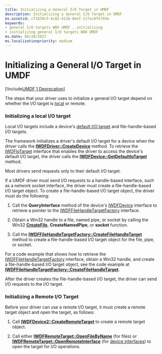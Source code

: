 ```yaml
---
title: Initializing a General I/O Target in UMDF
description: Initializing a General I/O Target in UMDF
ms.assetid: cf1b39c3-4c82-411b-8eef-117ac0fe793e
keywords:
- general I/O targets WDK UMDF , initializing
- initializing general I/O targets WDK UMDF
ms.date: 04/20/2017
ms.localizationpriority: medium
---
```


# Initializing a General I/O Target in UMDF


[!include[UMDF 1 Deprecation](../includes/umdf-1-deprecation.md)]

The steps that your driver uses to initialize a general I/O target depend on whether the I/O target is [local](general-i-o-targets-in-umdf.md) or remote.

### Initializing a local I/O target

Local I/O targets include a device's [default I/O target](general-i-o-targets-in-umdf.md) and file-handle-based I/O targets.

The framework initializes a driver's default I/O target for a device when the driver calls the [**IWDFDriver::CreateDevice**](/windows-hardware/drivers/ddi/wudfddi/nf-wudfddi-iwdfdriver-createdevice) method. To retrieve the [IWDFIoTarget](/windows-hardware/drivers/ddi/wudfddi/nn-wudfddi-iwdfiotarget) interface that enables the driver to access the device's default I/O target, the driver calls the [**IWDFDevice::GetDefaultIoTarget**](/windows-hardware/drivers/ddi/wudfddi/nf-wudfddi-iwdfdevice-getdefaultiotarget) method.

Most drivers send requests only to their default I/O target.

If a UMDF driver must send I/O requests to a handle-based interface, such as a network socket interface, the driver must create a file-handle-based I/O target object. To create a file-handle-based I/O target object, the driver must do the following:

1.  Call the **QueryInterface** method of the device's [IWDFDevice](/windows-hardware/drivers/ddi/wudfddi/nn-wudfddi-iwdfdevice) interface to retrieve a pointer to the [IWDFFileHandleTargetFactory](/windows-hardware/drivers/ddi/wudfddi/nn-wudfddi-iwdffilehandletargetfactory) interface.

2.  Obtain a Win32 handle to a file, named pipe, or socket by calling the Win32 [**CreateFile**](/windows/win32/api/fileapi/nf-fileapi-createfilea), **CreateNamedPipe**, or **socket** function.

3.  Call the [**IWDFFileHandleTargetFactory::CreateFileHandleTarget**](/windows-hardware/drivers/ddi/wudfddi/nf-wudfddi-iwdffilehandletargetfactory-createfilehandletarget) method to create a file-handle-based I/O target object for the file, pipe, or socket.

For a code example that shows how to retrieve the [IWDFFileHandleTargetFactory](/windows-hardware/drivers/ddi/wudfddi/nn-wudfddi-iwdffilehandletargetfactory) interface, obtain a Win32 handle, and create a file-handle-based I/O target object, see the code example at [**IWDFFileHandleTargetFactory::CreateFileHandleTarget**](/windows-hardware/drivers/ddi/wudfddi/nf-wudfddi-iwdffilehandletargetfactory-createfilehandletarget).

After the driver creates the file-handle-based I/O target, the driver can send I/O requests to the I/O target.

### Initializing a Remote I/O Target

Before your driver can use a remote I/O target, it must create a remote target object and open the target, as follows:

1.  Call [**IWDFDevice2::CreateRemoteTarget**](/windows-hardware/drivers/ddi/wudfddi/nf-wudfddi-iwdfdevice2-createremotetarget) to create a remote target object.

2.  Call either [**IWDFRemoteTarget::OpenFileByName**](/windows-hardware/drivers/ddi/wudfddi/nf-wudfddi-iwdfremotetarget-openfilebyname) (for files) or [**IWDFRemoteTarget::OpenRemoteInterface**](/windows-hardware/drivers/ddi/wudfddi/nf-wudfddi-iwdfremotetarget-openremoteinterface) (for [device interfaces](using-device-interfaces-in-umdf-drivers.md)) to open the target for I/O operations.

 

